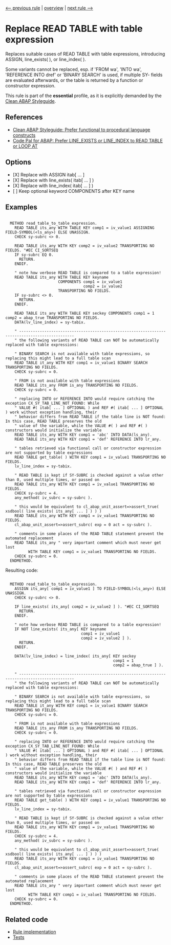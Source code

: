 [<-- previous rule](DescribeTableRule.md) | [overview](../rules.md) | [next rule -->](AssertEqualsBooleanRule.md)

# Replace READ TABLE with table expression

Replaces suitable cases of READ TABLE with table expressions, introducing ASSIGN, line\_exists\( \), or line\_index\( \).

Some variants cannot be replaced, esp. if 'FROM wa', 'INTO wa', 'REFERENCE INTO dref' or 'BINARY SEARCH' is used, if multiple SY- fields are evaluated afterwards, or the table is returned by a function or constructor expression.

This rule is part of the **essential** profile, as it is explicitly demanded by the [Clean ABAP Styleguide](https://github.com/SAP/styleguides/blob/main/clean-abap/CleanABAP.md).

## References

* [Clean ABAP Styleguide: Prefer functional to procedural language constructs](https://github.com/SAP/styleguides/blob/main/clean-abap/CleanABAP.md#prefer-functional-to-procedural-language-constructs)
* [Code Pal for ABAP: Prefer LINE\_EXISTS or LINE\_INDEX to READ TABLE or LOOP AT](https://github.com/SAP/code-pal-for-abap/blob/master/docs/checks/prefer-line-exists.md)

## Options

* \[X\] Replace with ASSIGN itab\[ ... \]
* \[X\] Replace with line\_exists\( itab\[ ... \] \)
* \[X\] Replace with line\_index\( itab\[ ... \] \)
* \[ \] Keep optional keyword COMPONENTS after KEY name

## Examples


```ABAP

  METHOD read_table_to_table_expression.
    READ TABLE its_any WITH TABLE KEY comp1 = iv_value1 ASSIGNING FIELD-SYMBOL(<ls_any>) ELSE UNASSIGN.
    CHECK sy-subrc <> 0.

    READ TABLE its_any WITH KEY comp2 = iv_value2 TRANSPORTING NO FIELDS. "#EC CI_SORTSEQ
    IF sy-subrc EQ 0.
      RETURN.
    ENDIF.

    " note how verbose READ TABLE is compared to a table expression!
    READ TABLE its_any WITH TABLE KEY keyname
                       COMPONENTS comp1 = iv_value1
                                  comp2 = iv_value2
                       TRANSPORTING NO FIELDS.
    IF sy-subrc <> 0.
      RETURN.
    ENDIF.

    READ TABLE its_any WITH TABLE KEY seckey COMPONENTS comp1 = 1 comp2 = abap_true TRANSPORTING NO FIELDS.
    DATA(lv_line_index) = sy-tabix.

    " ----------------------------------------------------------------------------------------------
    " the following variants of READ TABLE can NOT be automatically replaced with table expressions:

    " BINARY SEARCH is not available with table expressions, so replacing this might lead to a full table scan
    READ TABLE it_any WITH KEY comp1 = iv_value1 BINARY SEARCH TRANSPORTING NO FIELDS.
    CHECK sy-subrc = 0.

    " FROM is not available with table expressions
    READ TABLE its_any FROM is_any TRANSPORTING NO FIELDS.
    CHECK sy-subrc = 0.

    " replacing INTO or REFERENCE INTO would require catching the exception CX_SY_TAB_LINE_NOT_FOUND: While
    " VALUE #( itab[ ... ] OPTIONAL ) and REF #( itab[ ... ] OPTIONAL ) work without exception handling, their
    " behavior differs from READ TABLE if the table line is NOT found: In this case, READ TABLE preserves the old
    " value of the variable, while the VALUE #( ) and REF #( ) constructors would initialize the variable
    READ TABLE its_any WITH KEY comp1 = 'abc' INTO DATA(ls_any).
    READ TABLE its_any WITH KEY comp1 = 'def' REFERENCE INTO lr_any.

    " tables retrieved via functional call or constructor expression are not supported by table expressions
    READ TABLE get_table( ) WITH KEY comp1 = iv_value1 TRANSPORTING NO FIELDS.
    lv_line_index = sy-tabix.

    " READ TABLE is kept if SY-SUBRC is checked against a value other than 0, used multiple times, or passed on
    READ TABLE its_any WITH KEY comp1 = iv_value1 TRANSPORTING NO FIELDS.
    CHECK sy-subrc = 4.
    any_method( iv_subrc = sy-subrc ).

    " this would be equivalent to cl_abap_unit_assert=>assert_true( xsdbool( line_exists( its_any[ ... ] ) ) )
    READ TABLE its_any WITH KEY comp1 = iv_value1 TRANSPORTING NO FIELDS.
    cl_abap_unit_assert=>assert_subrc( exp = 0 act = sy-subrc ).

    " comments in some places of the READ TABLE statement prevent the automated replacement
    READ TABLE its_any " very important comment which must never get lost
          WITH TABLE KEY comp1 = iv_value1 TRANSPORTING NO FIELDS.
    CHECK sy-subrc = 0.
  ENDMETHOD.
```

Resulting code:

```ABAP

  METHOD read_table_to_table_expression.
    ASSIGN its_any[ comp1 = iv_value1 ] TO FIELD-SYMBOL(<ls_any>) ELSE UNASSIGN.
    CHECK sy-subrc <> 0.

    IF line_exists( its_any[ comp2 = iv_value2 ] ). "#EC CI_SORTSEQ
      RETURN.
    ENDIF.

    " note how verbose READ TABLE is compared to a table expression!
    IF NOT line_exists( its_any[ KEY keyname
                                 comp1 = iv_value1
                                 comp2 = iv_value2 ] ).
      RETURN.
    ENDIF.

    DATA(lv_line_index) = line_index( its_any[ KEY seckey
                                               comp1 = 1
                                               comp2 = abap_true ] ).

    " ----------------------------------------------------------------------------------------------
    " the following variants of READ TABLE can NOT be automatically replaced with table expressions:

    " BINARY SEARCH is not available with table expressions, so replacing this might lead to a full table scan
    READ TABLE it_any WITH KEY comp1 = iv_value1 BINARY SEARCH TRANSPORTING NO FIELDS.
    CHECK sy-subrc = 0.

    " FROM is not available with table expressions
    READ TABLE its_any FROM is_any TRANSPORTING NO FIELDS.
    CHECK sy-subrc = 0.

    " replacing INTO or REFERENCE INTO would require catching the exception CX_SY_TAB_LINE_NOT_FOUND: While
    " VALUE #( itab[ ... ] OPTIONAL ) and REF #( itab[ ... ] OPTIONAL ) work without exception handling, their
    " behavior differs from READ TABLE if the table line is NOT found: In this case, READ TABLE preserves the old
    " value of the variable, while the VALUE #( ) and REF #( ) constructors would initialize the variable
    READ TABLE its_any WITH KEY comp1 = 'abc' INTO DATA(ls_any).
    READ TABLE its_any WITH KEY comp1 = 'def' REFERENCE INTO lr_any.

    " tables retrieved via functional call or constructor expression are not supported by table expressions
    READ TABLE get_table( ) WITH KEY comp1 = iv_value1 TRANSPORTING NO FIELDS.
    lv_line_index = sy-tabix.

    " READ TABLE is kept if SY-SUBRC is checked against a value other than 0, used multiple times, or passed on
    READ TABLE its_any WITH KEY comp1 = iv_value1 TRANSPORTING NO FIELDS.
    CHECK sy-subrc = 4.
    any_method( iv_subrc = sy-subrc ).

    " this would be equivalent to cl_abap_unit_assert=>assert_true( xsdbool( line_exists( its_any[ ... ] ) ) )
    READ TABLE its_any WITH KEY comp1 = iv_value1 TRANSPORTING NO FIELDS.
    cl_abap_unit_assert=>assert_subrc( exp = 0 act = sy-subrc ).

    " comments in some places of the READ TABLE statement prevent the automated replacement
    READ TABLE its_any " very important comment which must never get lost
          WITH TABLE KEY comp1 = iv_value1 TRANSPORTING NO FIELDS.
    CHECK sy-subrc = 0.
  ENDMETHOD.
```

## Related code

* [Rule implementation](../../com.sap.adt.abapcleaner/src/com/sap/adt/abapcleaner/rules/commands/ReadTableRule.java)
* [Tests](../../test/com.sap.adt.abapcleaner.test/src/com/sap/adt/abapcleaner/rules/commands/ReadTableTest.java)

